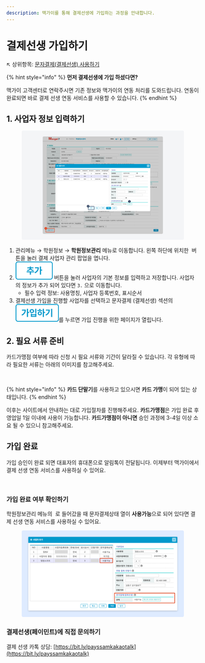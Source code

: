 ```yaml
---
description: 맥가이를 통해 결제선생에 가입하는 과정을 안내합니다.
---
```


# 결제선생 가입하기

↖ 상위항목: [문자결제(결제선생) 사용하기](./)

{% hint style="info" %}
**먼저 결제선생에 가입 하셨다면?**

맥가이 고객센터로 연락주시면 기존 정보와 맥가이의 연동 처리를 도와드립니다. 연동이 완료되면 바로 결제 선생 연동 서비스를 사용할 수 있습니다.
{% endhint %}

## 1. 사업자 정보 입력하기

<figure><img src="../../.gitbook/assets/image (3) (1) (1) (1) (1) (1) (1) (1).png" alt=""><figcaption></figcaption></figure>

1. 관리메뉴 → 학원정보 → **학원정보관리** 메뉴로 이동합니다. 왼쪽 하단에 위치한 <img src="../../.gitbook/assets/btn_사업자추가.png" alt="" data-size="line"> 버튼을 눌러 결제 사업자 관리 팝업을 엽니다.
2. <img src="../../.gitbook/assets/btn_추가.png" alt="" data-size="line"> 버튼을 눌러 사업자의 기본 정보를 입력하고 저장합니다. 사업자의 정보가 추가 되어 있다면 `3.` 으로 이동합니다.
   * 필수 입력 정보: 사용명칭, 사업자 등록번호, 표시순서
3. 결제선생 가입을 진행할 사업자를 선택하고 문자결제 (결제선생) 섹션의 <img src="../../.gitbook/assets/image (4) (1) (1) (1) (1).png" alt="" data-size="line">를 누르면 가입 진행을 위한 페이지가 열립니다.

## 2. 필요 서류 준비&#x20;

카드가맹점 여부에 따라 신청 시 필요 서류와 기간이 달라질 수 있습니다. 각 유형에 따라 필요한 서류는 아래의 이미지를 참고해주세요.

<figure><img src="../../.gitbook/assets/등록서류.png" alt=""><figcaption></figcaption></figure>

{% hint style="info" %}
**카드 단말기**를 사용하고 있으시면 **카드 가맹**이 되어 있는 상태입니다.
{% endhint %}

이후는 사이트에서 안내하는 대로 가입절차를 진행해주세요. **카드가맹점**은 가입 완료 후 영업일 1일 이내에 사용이 가능합니다. **카드가맹점이 아니면** 승인 과정에 3-4일 이상 소요 될 수 있으니 참고해주세요.

## 가입 완료

가입 승인이 완료 되면 대표자의 휴대폰으로 알림톡이 전달됩니다. 이제부터 맥가이에서 결제 선생 연동 서비스를 사용하실 수 있어요.

<figure><img src="../../.gitbook/assets/결제선생 가입완료.png" alt=""><figcaption></figcaption></figure>

### &#x20;**가입 완료 여부 확인하기**

학원정보관리 메뉴의 <img src="../../.gitbook/assets/btn_사업자추가.png" alt="" data-size="line"> 로 들어갔을 때 문자결제상태 열이 **사용가능**으로 되어 있다면 결제 선생 연동 서비스를 사용하실 수 있어요.

<figure><img src="../../.gitbook/assets/image (1) (1) (1) (1) (1) (1) (1) (1) (1) (1) (1) (1).png" alt=""><figcaption></figcaption></figure>

### 결제선생(페이민트)에 직접 문의하기

결제 선생 카톡 상담: [https://bit.ly/payssamkakaotalk](https://bit.ly/payssamkakaotalk)
